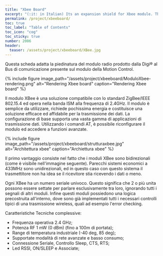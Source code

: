 ```yaml
---
title: "Xbee Board"
excerpt: "(:it: in Italian) Its an expansion shield for Xbee module. This board have inside a power regulator from 5V to 3.3V and three different leds to recognize the status of the radio module."
permalink: /project/xbeeboard/
toc: true
toc_label: "Table of Contents"
toc_icon: "cog"
toc_sticky: true
number: 2006
header:
  teaser: /assets/project/xbeeboard/XBee.jpg
---
```


Questa scheda adatta la piedinatura del modulo radio prodotto dalla Digi® al Bus di comunicazione presente sul modulo della Motion Control.

{% include figure image_path="/assets/project/xbeeboard/ModuloXbee-rendering.png" alt="Rendering Xbee board" caption="Rendering Xbee board" %}

Il modulo XBee è una soluzione compatibile con lo standard ZigBee/IEEE 802.15.4 ed opera nella banda ISM alla frequenza di 2.4GHz. Il modulo è semplice da utilizzare, richiede pochissima energia e costituisce una soluzione efficace ed affidabile per la trasmissione dei dati. La configurazione di base supporta una vasta gamma di applicazioni di trasmissione dati. Utilizzando i comandi AT, è possibile riconfigurare il modulo ed accedere a funzioni avanzate.

{% include figure image_path="/assets/project/xbeeboard/strutturaxbee.jpg" alt="Architettura xbee" caption="Archiettura xbee" %}

Il primo vantaggio consiste nel fatto che i moduli XBee sono bidirezionali (come è visibile nell'immagine seguente). Parecchi sistemi economici a 433MHz sono unidirezionali, ed in questo caso con questo sistema il trasmettitore non ha idea se il ricevitore stia ricevendo i dati o meno.

Ogni XBee ha un numero seriale univoco. Questo significa che 2 o più unita possono essere settate per parlare esclusivamente tra loro, ignorando tutti i segnali di altri moduli. Infine questi moduli possiedono una logica precostruita all'interno, dove sono già implementati tutti i necessari controlli tipici di una trasmissione wireless, quali ad esempio l'error checking.

Caratteristiche Tecniche complessive:
* Frequenza operativa 2.4 GHz;
* Potenza RF 1 mW (0 dBm) (fino a 100m di portata);
* Range di temperatura industriale (-40 deg, 85 deg);
* Supportate modalità di rete avanzate e basso consumo;
* Connessione Seriale, Controllo Sleep, CTS, RTS;
* Led RSSI, ON/SLEEP e Associate;